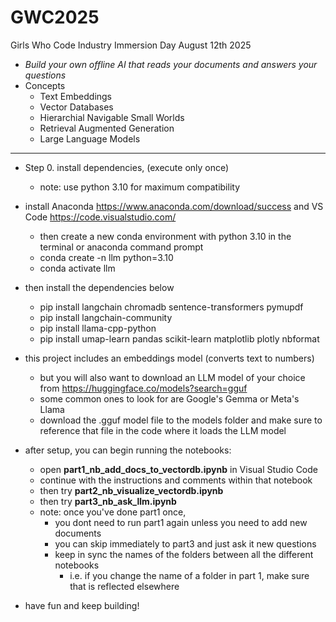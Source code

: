 # GWC2025
Girls Who Code Industry Immersion Day August 12th 2025<br>


- *Build your own offline AI that reads your documents and answers your questions*
- Concepts
  - Text Embeddings
  - Vector Databases
  - Hierarchial Navigable Small Worlds
  - Retrieval Augmented Generation
  - Large Language Models
 
<hr>


- Step 0. install dependencies, (execute only once)
  - note: use python 3.10 for maximum compatibility

- install Anaconda https://www.anaconda.com/download/success and VS Code https://code.visualstudio.com/
  - then create a new conda environment with python 3.10 in the terminal or anaconda command prompt
  - conda create -n llm python=3.10
  - conda activate llm

- then install the dependencies below
  - pip install langchain chromadb sentence-transformers pymupdf
  - pip install langchain-community
  - pip install llama-cpp-python
  - pip install umap-learn pandas scikit-learn matplotlib plotly nbformat

- this project includes an embeddings model (converts text to numbers)
  - but you will also want to download an LLM model of your choice from https://huggingface.co/models?search=gguf
  - some common ones to look for are Google's Gemma or Meta's Llama
  - download the .gguf model file to the models folder and make sure to reference that file in the code where it loads the LLM model
 
- after setup, you can begin running the notebooks:
  - open **part1_nb_add_docs_to_vectordb.ipynb** in Visual Studio Code
  - continue with the instructions and comments within that notebook
  - then try **part2_nb_visualize_vectordb.ipynb**
  - then try **part3_nb_ask_llm.ipynb**
  - note: once you've done part1 once, 
    - you dont need to run part1 again unless you need to add new documents
    - you can skip immediately to part3 and just ask it new questions
    - keep in sync the names of the folders between all the different notebooks
      - i.e. if you change the name of a folder in part 1, make sure that is reflected elsewhere

- have fun and keep building!
